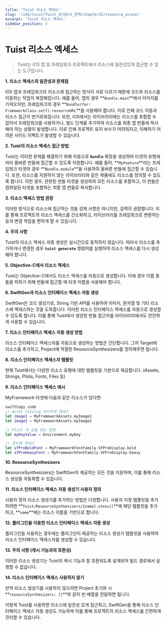 ```yaml
---
title: 'Tuist 리소스 엑세스'
slug: '/iOS/tuist/Tuist_공식문서_번역/chapterII/resource_access'
excerpt: 'Tuist 리소스 엑세스'
sidebar_position: 3
---
```


# Tuist 리소스 엑세스

> Tuist는 iOS 앱 및 프레임워크 프로젝트에서 리소스에 일관성있게 접근할 수 있는 도구입니다.
> 

**1. 리소스 액세스의 일관성과 문제점**

iOS 앱과 프레임워크의 리소스에 접근하는 방식이 서로 다르기 때문에 코드와 리소스를 이동하는 작업이 복잡해집니다. 예를 들어, 앱의 경우 **`Bundle.main`**에서 이미지를 가져오지만, 프레임워크의 경우 **`Bundle(for: FrameworkClass.self).resourceURL`**을 사용해야 합니다. 이로 인해 코드 이동과 리소스 접근이 번거로워집니다. 또한, iOS에서는 라이브러리에는 리소스를 포함할 수 없어서 프레임워크를 사용하거나, 빌드 단계를 추가하여 리소스를 최종 앱 번들에 복사해야 하는 상황이 발생합니다. 이로 인해 프로젝트 유지 보수가 어려워지고, 이해하기 어려운 사이드 이펙트가 발생할 수 있습니다.

**2. Tuist의 리소스 액세스 접근 방법**

Tuist는 이러한 문제를 해결하기 위해 자동으로 **`Bundle`** 확장을 생성하여 타겟의 유형에 따라 올바른 번들에 접근할 수 있도록 지원합니다. 예를 들어, **`MyFeature`**라는 프레임워크 타겟의 경우 **`Bundle.module`**을 사용하여 올바른 번들에 접근할 수 있습니다. 또한, 리소스를 지원하지 않는 라이브러리와 같은 제품에도 리소스를 정의할 수 있도록 합니다. 이런 경우, 관련된 번들 타겟을 생성하여 모든 리소스를 포함하고, 이 번들은 컴파일된 타겟을 포함하는 최종 앱 번들로 복사합니다.

**3. 리소스 액세스 방법 권장**

이러한 방식으로 리소스에 접근하는 것을 강제 사항은 아니지만, 강력히 권장합니다. 이를 통해 프로젝트의 리소스 액세스를 간소화하고, 라이브러리를 프레임워크로 변환하는 등의 변경 작업을 편하게 할 수 있습니다.

**4. 주의 사항**

Tuist의 리소스 액세스 자동 생성은 실시간으로 동작하지 않습니다. 따라서 리소스를 추가하거나 변경한 경우 **`tuist generate`** 명령어를 실행하여 리소스 액세스를 다시 생성해야 합니다.

**5. Objective-C에서 리소스 액세스**

Tuist는 Objective-C에서도 리소스 액세스를 자동으로 생성합니다. 이에 경우 이름 충돌을 피하기 위해 번들에 접근할 때 타겟 이름을 사용해야 합니다.

**6. SwiftGen과 리소스 인터페이스 액세스 자동 생성**

SwiftGen은 코드 생성기로, String 기반 API를 사용하여 이미지, 문자열 및 기타 리소스에 액세스하는 것을 도와줍니다. 이러한 리소스 인터페이스 액세스를 자동으로 생성할 수 있도록 합니다. 이를 통해 Tuist에서 생성된 번들 접근자를 라이브러리에서도 안전하게 사용할 수 있습니다.

**7. 리소스 인터페이스 액세스 자동 생성 방법**

리소스 인터페이스 액세스자를 자동으로 생성하는 방법은 간단합니다. 그저 Target에 리소스를 추가하고, Project에 적절한 ResourceSynthesizers를 정의해주면 됩니다.

**8. 리소스 인터페이스 액세스자 템플릿**

현재 Tuist에서는 다양한 리소스 유형에 대한 템플릿을 기본으로 제공합니다. (Assets, Strings, Plists, Fonts, Files 등)

**9. 리소스 인터페이스 액세스 예시**

MyFramework 타겟에 다음과 같은 리소스가 있다면:

```swift
swiftCopy code
// Asset Catalog 이미지에 액세스
let image1 = MyFrameworkAssets.myImage1
let image2 = MyFrameworkAssets.myImage2

// Plist 키 값을 얻는 방법
let myKeyValue = Environment.myKey

// 폰트에 액세스
let sfProBoldFont = MyFrameworkFontFamily.SFProDisplay.bold
let sfProHeavyFont = MyFrameworkFontFamily.SFProDisplay.heavy

```

**10. ResourceSynthesizers**

ResourceSynthesizers는 SwiftGen이 제공하는 모든 것을 지원하며, 이를 통해 리소스 생성을 자동화할 수 있습니다.

**11. 리소스 인터페이스 액세스 자동 생성기 사용자 정의**

사용자 정의 리소스 생성기를 추가하는 방법은 다양합니다. 사용자 지정 템플릿을 추가하려면 **`Tuist/ResourceSynthesizers/{name}.stencil`**에 해당 템플릿을 추가하고, **`name`**에는 리소스 이름을 기반으로 합니다.

**12. 플러그인을 이용한 리소스 인터페이스 액세스 자동 생성**

플러그인을 사용하는 경우에는 플러그인이 제공하는 리소스 생성기 템플릿을 사용하여 리소스 인터페이스 액세스자를 생성할 수 있습니다.

**13. 주의 사항 (캐시 기능과의 호환성)**

이러한 리소스 생성기는 Tuist의 캐시 기능과 잘 호환되도록 설계되어 빌드 경로에서 실행할 수 없습니다.

**14. 리소스 인터페이스 액세스 사용하지 않기**

만약 리소스 생성기를 사용하지 않으려면 Project 초기화 시 **`resourceSynthesizers: []`**와 같이 빈 배열을 전달하면 됩니다.

이렇게 Tuist를 사용하면 리소스에 일관성 있게 접근하고, SwiftGen을 통해 리소스 인터페이스 액세스 자동 생성도 가능하며 이를 통해 프로젝트의 리소스 액세스를 간편하게 관리할 수 있습니다.
